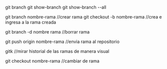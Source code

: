 <!-- ramas -->
git branch
git show-branch
git show-branch --all

git branch nombre-rama //crear rama
git checkout -b nombre-rama //crea e ingresa a la rama creada

git branch -d nombre rama //borrar rama

git push origin nombre-rama //envia rama al repositorio

gitk //mirar historial de las ramas de manera visual

git checkout nombre-rama //cambiar de rama